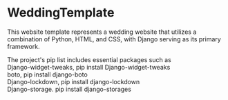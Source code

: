 # WeddingTemplate
This website template represents a wedding website that utilizes a combination of Python, HTML, and CSS, with Django serving as its primary framework. 


The project's pip list includes essential packages such as <br>
      Django-widget-tweaks,   pip install Django-widget-tweaks <br>
       boto,                   pip install django-boto <br>
       Django-lockdown,        pip install django-lockdown <br>
       Django-storage.         pip install django-storages <br>

